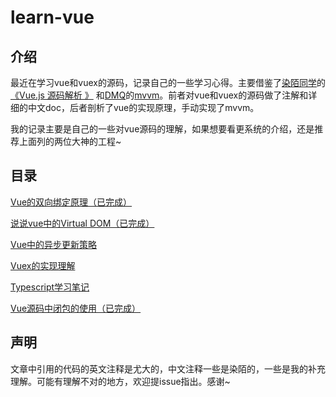 # learn-vue

## 介绍

最近在学习vue和vuex的源码，记录自己的一些学习心得。主要借鉴了[染陌同学](https://github.com/answershuto)的[《Vue.js 源码解析 》](https://github.com/answershuto/learnVue) 和[DMQ](https://github.com/DMQ)的[mvvm](https://github.com/DMQ/mvvm)。前者对vue和vuex的源码做了注解和详细的中文doc，后者剖析了vue的实现原理，手动实现了mvvm。

我的记录主要是自己的一些对vue源码的理解，如果想要看更系统的介绍，还是推荐上面列的两位大神的工程~

## 目录

[Vue的双向绑定原理（已完成）](./docs/1.Vue的双向绑定原理.MarkDown)

[说说vue中的Virtual DOM（已完成）](./docs/2.说说vue中Virtual-DOM.MarkDown)

[Vue中的异步更新策略](./docs/3.Vue中的异步更新策略.MarkDown)

[Vuex的实现理解](./docs/4.Vuex的实现理解.MarkDown)

[Typescript学习笔记](./docs/5.Typescript学习笔记.MarkDown)

[Vue源码中闭包的使用（已完成）](./docs/6.Vue源码中闭包的使用.MarkDown)




## 声明

文章中引用的代码的英文注释是尤大的，中文注释一些是染陌的，一些是我的补充理解。可能有理解不对的地方，欢迎提issue指出。感谢~
